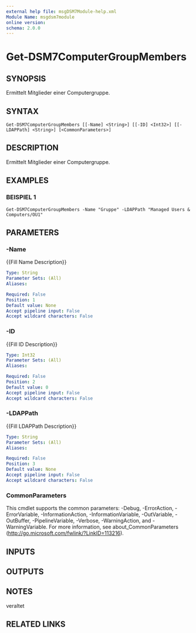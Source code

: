 ```yaml
---
external help file: msgDSM7Module-help.xml
Module Name: msgdsm7module
online version:
schema: 2.0.0
---
```


# Get-DSM7ComputerGroupMembers

## SYNOPSIS
Ermittelt Mitglieder einer Computergruppe.

## SYNTAX

```
Get-DSM7ComputerGroupMembers [[-Name] <String>] [[-ID] <Int32>] [[-LDAPPath] <String>] [<CommonParameters>]
```

## DESCRIPTION
Ermittelt Mitglieder einer Computergruppe.

## EXAMPLES

### BEISPIEL 1
```
Get-DSM7ComputerGroupMembers -Name "Gruppe" -LDAPPath "Managed Users & Computers/OU1"
```

## PARAMETERS

### -Name
{{Fill Name Description}}

```yaml
Type: String
Parameter Sets: (All)
Aliases:

Required: False
Position: 1
Default value: None
Accept pipeline input: False
Accept wildcard characters: False
```

### -ID
{{Fill ID Description}}

```yaml
Type: Int32
Parameter Sets: (All)
Aliases:

Required: False
Position: 2
Default value: 0
Accept pipeline input: False
Accept wildcard characters: False
```

### -LDAPPath
{{Fill LDAPPath Description}}

```yaml
Type: String
Parameter Sets: (All)
Aliases:

Required: False
Position: 3
Default value: None
Accept pipeline input: False
Accept wildcard characters: False
```

### CommonParameters
This cmdlet supports the common parameters: -Debug, -ErrorAction, -ErrorVariable, -InformationAction, -InformationVariable, -OutVariable, -OutBuffer, -PipelineVariable, -Verbose, -WarningAction, and -WarningVariable.
For more information, see about_CommonParameters (http://go.microsoft.com/fwlink/?LinkID=113216).

## INPUTS

## OUTPUTS

## NOTES
veraltet

## RELATED LINKS
